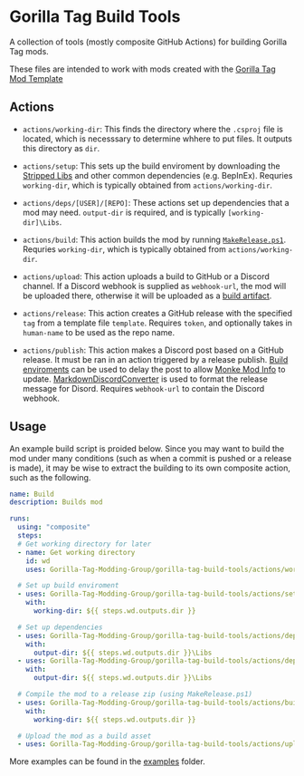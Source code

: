 # Gorilla Tag Build Tools

A collection of tools (mostly composite GitHub Actions) for building Gorilla Tag mods.

These files are intended to work with mods created with the [Gorilla Tag Mod Template](https://github.com/graicc/gorillatagmodtemplate)

## Actions

- `actions/working-dir`: This finds the directory where the `.csproj` file is located, which is necesssary to determine whhere to put files. It outputs this directory as `dir`.

- `actions/setup`: This sets up the build enviroment by downloading the [Stripped Libs](https://github.com/Gorilla-Tag-Modding-Group/BeatStripper) and other common dependencies (e.g. BepInEx).
Requries `working-dir`, which is typically obtained from `actions/working-dir`.

- `actions/deps/[USER]/[REPO]`: These actions set up dependencies that a mod may need. `output-dir` is required, and is typically `[working-dir]\Libs`.

- `actions/build`: This action builds the mod by running [`MakeRelease.ps1`](https://github.com/Graicc/GorillaTagModTemplate#template-information).
Requries `working-dir`, which is typically obtained from `actions/working-dir`.

- `actions/upload`: This action uploads a build to GitHub or a Discord channel.
If a Discord webhook is supplied as `webhook-url`, the mod will be uploaded there, otherwise it will be uploaded as a [build artifact](https://docs.github.com/en/actions/using-workflows/storing-workflow-data-as-artifacts#about-workflow-artifacts).

- `actions/release`: This action creates a GitHub release with the specified `tag` from a template file `template`. Requires `token`, and optionally takes in `human-name` to be used as the repo name.

- `actions/publish`: This action makes a Discord post based on a GitHub release. It must be ran in an action triggered by a release publish.
[Build enviroments](https://docs.github.com/en/actions/deployment/targeting-different-environments/using-environments-for-deployment#wait-timer) can be used to delay the post to allow [Monke Mod Info](https://github.com/DeadlyKitten/MonkeModInfo) to update.
[MarkdownDiscordConverter](https://github.com/Graicc/MarkdownDiscordConverter) is used to format the release message for Disord.
Requires `webhook-url` to contain the Discord webhook.

## Usage

An example build script is proided below. Since you may want to build the mod under many conditions (such as when a commit is pushed or a release is made), it may be wise to extract the building to its own composite action, such as the following.

```yml
name: Build
description: Builds mod

runs:
  using: "composite"
  steps:
  # Get working directory for later
  - name: Get working directory
    id: wd
    uses: Gorilla-Tag-Modding-Group/gorilla-tag-build-tools/actions/working-dir@main

  # Set up build enviroment
  - uses: Gorilla-Tag-Modding-Group/gorilla-tag-build-tools/actions/setup@main
    with:
      working-dir: ${{ steps.wd.outputs.dir }}

  # Set up dependencies
  - uses: Gorilla-Tag-Modding-Group/gorilla-tag-build-tools/actions/deps/legoandmars/Utilla@main
    with:
      output-dir: ${{ steps.wd.outputs.dir }}\Libs
  - uses: Gorilla-Tag-Modding-Group/gorilla-tag-build-tools/actions/deps/ToniMacaroni/ComputerInterface
    with:
      output-dir: ${{ steps.wd.outputs.dir }}\Libs

  # Compile the mod to a release zip (using MakeRelease.ps1)
  - uses: Gorilla-Tag-Modding-Group/gorilla-tag-build-tools/actions/build@main
    with:
      working-dir: ${{ steps.wd.outputs.dir }}

  # Upload the mod as a build asset
  - uses: Gorilla-Tag-Modding-Group/gorilla-tag-build-tools/actions/upload@main
```

More examples can be found in the [examples](/examples/) folder.
